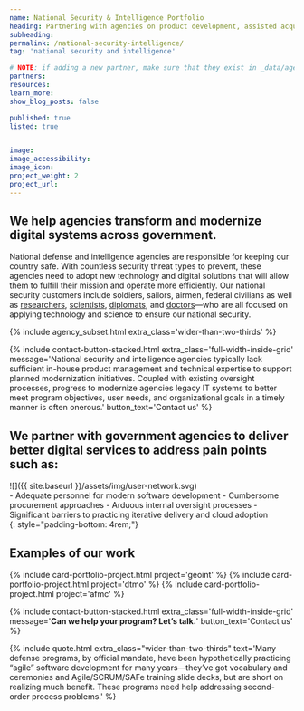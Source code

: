 ```yaml
---
name: National Security & Intelligence Portfolio
heading: Partnering with agencies on product development, assisted acquisitions & portfolio management.
subheading:
permalink: /national-security-intelligence/
tag: 'national security and intelligence'

# NOTE: if adding a new partner, make sure that they exist in _data/agencies.yml
partners:
resources:
learn_more:
show_blog_posts: false

published: true
listed: true


image:
image_accessibility:
image_icon:
project_weight: 2
project_url:
---
```

## We help agencies transform and modernize digital systems across government.

National defense and intelligence agencies are responsible for keeping our country safe.  With countless security threat types to prevent, these agencies need to adopt new technology and digital solutions that will allow them to fulfill their mission and operate more efficiently. Our national security customers include soldiers, sailors, airmen, federal civilians as well as [researchers](https://www.homelandsecurity.noaa.gov/role.html), [scientists](https://www.energy.gov/national-security-safety), [diplomats](https://www.state.gov/), and [doctors](https://www.cdc.gov/)—who are all focused on applying technology and science to ensure our national security. 

{% include agency_subset.html extra_class='wider-than-two-thirds' %}

{% include contact-button-stacked.html extra_class='full-width-inside-grid' message='National security and intelligence agencies typically lack sufficient in-house product management and technical expertise to support planned modernization initiatives. Coupled  with existing  oversight processes, progress to modernize agencies legacy IT systems to better meet program objectives, user needs, and organizational goals in a timely manner is often onerous.' button_text='Contact us' %}

## We partner with government agencies to deliver better digital services to address pain points such as:


<div class="usa-grid portfolio-highlights">
<div class="usa-width-one-sixth" markdown="1">
![]({{ site.baseurl }}/assets/img/user-network.svg)
</div>
<div class="usa-width-five-sixths" markdown="1">
- Adequate personnel for modern software development 
- Cumbersome procurement approaches
- Arduous internal oversight processes
- Significant barriers to practicing iterative delivery and cloud adoption
</div>
</div>
{: style="padding-bottom: 4rem;"}

<section class="usa-section full-width-inside-grid background-gray">
  <section class="usa-grid">
    <h2>Examples of our work</h2>
    {% include card-portfolio-project.html
       project='geoint'
    %}
    {% include card-portfolio-project.html
       project='dtmo'
    %}
    {% include card-portfolio-project.html
       project='afmc'
    %}
  </section>
</section>

{% include contact-button-stacked.html extra_class='full-width-inside-grid' message='<b>Can we help your program? Let’s talk.</b>' button_text='Contact us' %}

{% include quote.html extra_class="wider-than-two-thirds" text='Many defense programs, by official mandate, have been hypothetically practicing “agile” software development for many years—they’ve got vocabulary and ceremonies and Agile/SCRUM/SAFe training slide decks, but are short on realizing much benefit. These programs need help addressing second-order process problems.' %}
